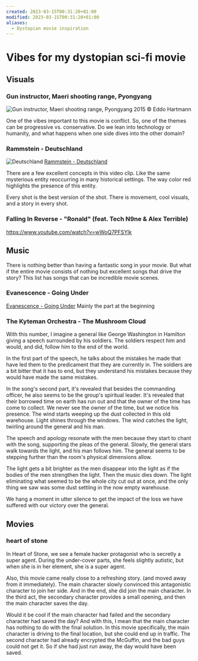 ```yaml
---
created: 2023-03-15T00:31:20+01:00
modified: 2023-03-15T00:31:20+01:00
aliases:
  - Dystopian movie inspiration
---
```


# Vibes for my dystopian sci-fi movie

## Visuals

### Gun instructor, Maeri shooting range, Pyongyang

![Gun instructor, Maeri shooting range, Pyongyang 2015 © Eddo Hartmann](Gun_instructor_Pyongyang_2015_Eddo_Hartmann.jpg)

One of the vibes important to this movie is conflict. So, one of the themes can be progressive vs. conservative. Do we lean into technology or humanity, and what happens when one side dives into the other domain?

### Rammstein - Deutschland

![Deutschland](deuchland.avif)
[Rammstein - Deutschland](https://www.youtube.com/watch?v=NeQM1c-XCDc)

There are a few excellent concepts in this video clip. Like the same mysterious entity reoccurring in many historical settings. The way color red highlights the presence of this entity.

Every shot is the best version of the shot. There is movement, cool visuals, and a story in every shot.
### Falling In Reverse - "Ronald" (feat. Tech N9ne & Alex Terrible)
https://www.youtube.com/watch?v=wWoQ7PFSYlk

## Music

There is nothing better than having a fantastic song in your movie.
But what if the entire movie consists of nothing but excellent songs that drive the story?
This list has songs that can be incredible movie scenes.

### Evanescence - Going Under

[Evanescence - Going Under](https://www.youtube.com/watch?v=CdhqVtpR2ts) Mainly the part at the beginning

### The Kyteman Orchestra - The Mushroom Cloud

With this number, I imagine a general like George Washington in Hamilton giving a speech surrounded by his soldiers. The soldiers respect him and would, and did, follow him to the end of the world.

In the first part of the speech, he talks about the mistakes he made that have led them to the predicament that they are currently in. The soldiers are a bit bitter that it has to end, but they understand his mistakes because they would have made the same mistakes.

In the song's second part, it's revealed that besides the commanding officer, he also seems to be the group's spiritual leader. It's revealed that their borrowed time on earth has run out and that the owner of the time has come to collect. We never see the owner of the time, but we notice his presence. The wind starts weeping up the dust collected in this old warehouse. Light shines through the windows. The wind catches the light, twirling around the general and his man.

The speech and apology resonate with the men because they start to chant with the song, supporting the pleas of the general. Slowly, the general stars walk towards the light, and his man follows him. The general seems to be stepping further than the room's physical dimensions allow.

The light gets a bit brighter as the men disappear into the light as if the bodies of the men strengthen the light. Then the music dies down. The light eliminating what seemed to be the whole city cut out at once, and the only thing we saw was some dust settling in the now empty warehouse.

We hang a moment in utter silence to get the impact of the loss we have suffered with our victory over the general.

## Movies

### heart of stone

In Heart of Stone, we see a female hacker protagonist who is secretly a super agent. During the under-cover parts, she feels slightly autistic, but when she is in her element, she is a super agent.

Also, this movie came really close to a refreshing story. (and moved away from it immediately). The main character slowly convinced this antagonistic character to join her side. And in the end, she did join the main character. In the third act, the secondary character provides a small opening, and then the main character saves the day.

Would it be cool if the main character had failed and the secondary character had saved the day? And with this, I mean that the main character has nothing to do with the final solution. In this movie specifically, the main character is driving to the final location, but she could end up in traffic. The second character had already encrypted the McGuffin, and the bad guys could not get it. So if she had just run away, the day would have been saved.
